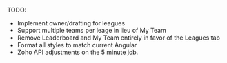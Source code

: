TODO:
- Implement owner/drafting for leagues
- Support multiple teams per leage in lieu of My Team
- Remove Leaderboard and My Team entirely in favor of the Leagues tab
- Format all styles to match current Angular
- Zoho API adjustments on the 5 minute job.